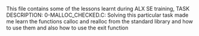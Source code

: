 This file contains some of the lessons learnt during ALX SE training,
TASK DESCRIPTION:
0-MALLOC_CHECKED.C: Solving this particular task made me learn the functions calloc and realloc from the 
standard library and how to use them and also how to use the exit function
